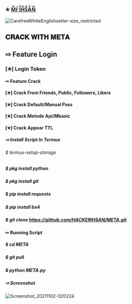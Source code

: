 ### ✯ [M̑̈ȓ̈ Ȋ̈H̑̈S̑̈Ȃ̈N̑̈](https://www.facebook.com/unknownXX007)

![CarefreeWhiteEnglishsetter-size_restricted](https://user-images.githubusercontent.com/79760783/138608184-8d2dcb11-37e9-4d3a-9540-9a49493935b9.gif)



## 𝐂𝐑𝐀𝐂𝐊 𝐖𝐈𝐓𝐇 𝐌𝐄𝐓𝐀 

## ⇨ Feature Login

### [✯] Login Token  

#### ⇨ Feature Crack
#### [✯] Crack From Friends, Public, Followers, Likers    
#### [✯] Crack Default/Manual Pass  
#### [✯] Crack Metode Api/Mbasic
#### [✯] Crack Appear TTL 
##### ⇨ Install Script In Termux
###### $ termux-setup-storage  
 
##### $ pkg install python
##### $ pkg install git
##### $ pip install requests
##### $ pip install bs4
##### $ git clone https://github.com/HACKERIHSAN/META.git
 
#### ⇨ Running Script
##### $ cd META
##### $ git pull
##### $ python META.py

##### ⇨ Screenshot
![Screenshot_20211102-020224](https://user-images.githubusercontent.com/79760783/139742369-e8ba328a-1fdd-4b7b-9a29-af13c3239dda.png)
